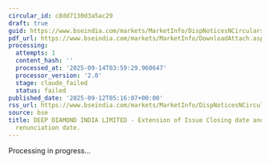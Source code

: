 ```yaml
---
circular_id: c8dd7130d3a5ac29
draft: true
guid: https://www.bseindia.com/markets/MarketInfo/DispNoticesNCirculars.aspx?Noticeid={F3769342-2B2A-44B1-B9D4-F87E37060873}&noticeno=20250912-7&dt=09/12/2025&icount=7&totcount=103&flag=0
pdf_url: https://www.bseindia.com/markets/MarketInfo/DownloadAttach.aspx?id=20250912-7&attachedId=55089d6a-bff0-4a41-82ea-5e22fdb40ca9
processing:
  attempts: 1
  content_hash: ''
  processed_at: '2025-09-14T03:59:29.960647'
  processor_version: '2.0'
  stage: claude_failed
  status: failed
published_date: '2025-09-12T05:16:07+00:00'
rss_url: https://www.bseindia.com/markets/MarketInfo/DispNoticesNCirculars.aspx?Noticeid={F3769342-2B2A-44B1-B9D4-F87E37060873}&noticeno=20250912-7&dt=09/12/2025&icount=7&totcount=103&flag=0
source: bse
title: DEEP DIAMOND INDIA LIMITED - Extension of Issue Closing date and On-Market
  renunciation date.
---
```


Processing in progress...